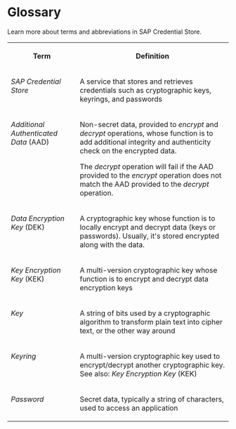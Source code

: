 <!-- loio3f42ec0b143d4a6098c0c244ce637e6e -->

# Glossary

Learn more about terms and abbreviations in SAP Credential Store.




<table>
<tr>
<th valign="top">

Term

</th>
<th valign="top">

Definition

</th>
</tr>
<tr>
<td valign="top">

*SAP Credential Store* 

</td>
<td valign="top">

A service that stores and retrieves credentials such as cryptographic keys, keyrings, and passwords

</td>
</tr>
<tr>
<td valign="top">

*Additional Authenticated Data* \(AAD\)

</td>
<td valign="top">

Non-secret data, provided to *encrypt* and *decrypt* operations, whose function is to add additional integrity and authenticity check on the encrypted data.

The *decrypt* operation will fail if the AAD provided to the *encrypt* operation does not match the AAD provided to the *decrypt* operation.

</td>
</tr>
<tr>
<td valign="top">

*Data Encryption Key* \(DEK\)

</td>
<td valign="top">

A cryptographic key whose function is to locally encrypt and decrypt data \(keys or passwords\). Usually, it's stored encrypted аlong with the data.

</td>
</tr>
<tr>
<td valign="top">

*Key Encryption Key* \(KEK\)

</td>
<td valign="top">

A multi-version cryptographic key whose function is to encrypt and decrypt data encryption keys

</td>
</tr>
<tr>
<td valign="top">

*Key* 

</td>
<td valign="top">

A string of bits used by a cryptographic algorithm to transform plain text into cipher text, or the other way around

</td>
</tr>
<tr>
<td valign="top">

*Keyring* 

</td>
<td valign="top">

A multi-version cryptographic key used to encrypt/decrypt another cryptographic key. See also: *Key Encryption Key* \(KEK\)

</td>
</tr>
<tr>
<td valign="top">

*Password* 

</td>
<td valign="top">

Secret data, typically a string of characters, used to access an application

</td>
</tr>
</table>


